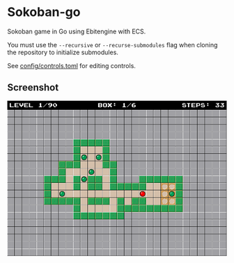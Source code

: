 # Sokoban-go

Sokoban game in Go using Ebitengine with ECS.

You must use the `--recursive` or `--recurse-submodules` flag when cloning the repository to initialize submodules.

See [config/controls.toml](config/controls.toml) for editing controls.

## Screenshot

![screenshot](screenshot.png)
